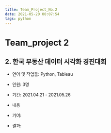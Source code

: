 ```yaml
---
title: Team_Project_No.2
date: 2021-05-20 00:07:54
tags: python
---
```


# Team_project 2

## 2. 한국 부동산 데이터 시각화 경진대회

- 언어 및 작업툴: Python, Tableau
- 인원: 3명
- 기간: 2021.04.21 - 2021.05.26
- 내용
  
- 기여: 
- 결과: 
